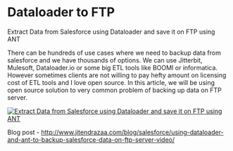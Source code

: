 # Dataloader to FTP
Extract Data from Salesforce using Dataloader and save it on FTP using ANT 

There can be hundreds of use cases where we need to backup data from salesforce and we have thousands of options. We can use Jitterbit, Mulesoft, Dataloader.io or some big ETL tools like BOOMI or informatica. However sometimes clients are not willing to pay hefty  amount on licensing cost of ETL tools and I love open source. In this article, we will be using open source solution to very common problem of backing up data on FTP server.

[![Extract Data from Salesforce using Dataloader and save it on FTP using ANT ](http://img.youtube.com/vi/ONryBR9zIDc/0.jpg)](http://www.youtube.com/watch?v=ONryBR9zIDc)

Blog post - http://www.jitendrazaa.com/blog/salesforce/using-dataloader-and-ant-to-backup-salesforce-data-on-ftp-server-video/
